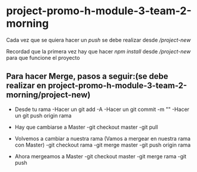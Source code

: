 # project-promo-h-module-3-team-2-morning

Cada vez que se quiera hacer un *push* se debe realizar desde */project-new*

Recordad que la primera vez hay que hacer *npm install* desde */project-new* para que funcione el proyecto

## Para hacer Merge, pasos a seguir:(se debe realizar en project-promo-h-module-3-team-2-morning/project-new)

* Desde tu rama -Hacer un git add -A -Hacer un git commit -m "" -Hacer un git push origin rama

* Hay que cambiarse a Master -git checkout master -git pull

* Volvemos a cambiar a nuestra rama (Vamos a mergear en nuestra rama con Master) -git checkout rama -git merge master -git push origin rama

* Ahora mergeamos a Master -git checkout master -git merge rama -git push

